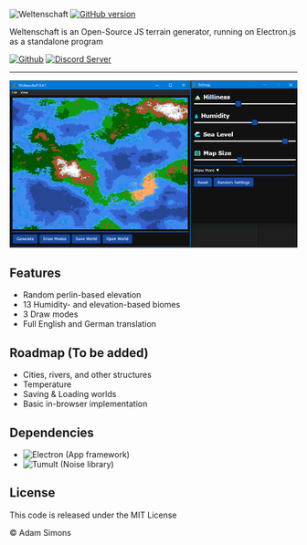 ![Weltenschaft](https://github.com/HoubkneghteS/Weltenschaft/blob/master/assets/icons/logo.png)
[![GitHub version](https://badge.fury.io/gh/HoubkneghteS%2FWeltenschaft.svg)](https://badge.fury.io/gh/HoubkneghteS%2FWeltenschaft)

Weltenschaft is an Open-Source JS terrain generator, running on Electron.js as a standalone program

<a href="https://github.com/HoubkneghteS/Weltenschaft" target="_blank"><img alt="Github" src="https://cdn4.iconfinder.com/data/icons/iconsimple-logotypes/512/github-512.png" title="Github" width="40px" target="_blank"></a>
<a href="https://discord.gg/trJnfSQ" target="_blank"><img alt="Discord Server" src="https://discordapp.com/assets/07dca80a102d4149e9736d4b162cff6f.ico" title="Discord Server" width="40px" target="_blank"></a>

----

![Weltenschaft 0.3.0](https://github.com/HoubkneghteS/Weltenschaft/blob/master/assets/Screenshots/Screenshot1.png)

## Features
* Random perlin-based elevation
* 13 Humidity- and elevation-based biomes
* 3 Draw modes
* Full English and German translation

## Roadmap (To be added)
* Cities, rivers, and other structures
* Temperature
* Saving & Loading worlds
* Basic in-browser implementation

## Dependencies
* ![Electron](https://github.com/electron/electron) (App framework)
* ![Tumult](https://github.com/ScottyFillups/tumult) (Noise library)

## License

This code is released under the MIT License

© Adam Simons
